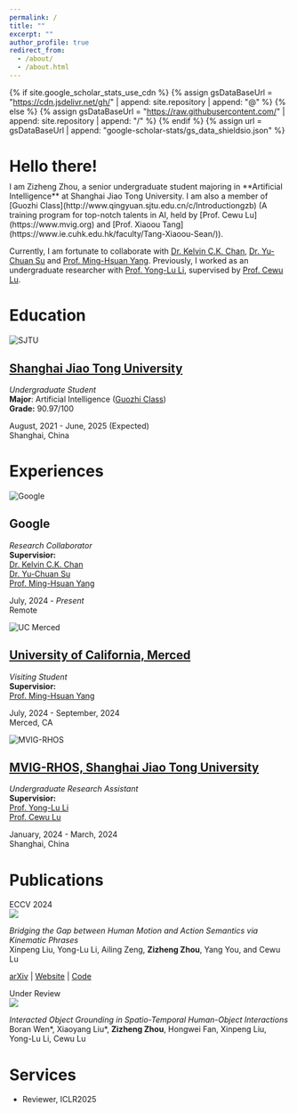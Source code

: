 ```yaml
---
permalink: /
title: ""
excerpt: ""
author_profile: true
redirect_from: 
  - /about/
  - /about.html
---
```


{% if site.google_scholar_stats_use_cdn %}
{% assign gsDataBaseUrl = "https://cdn.jsdelivr.net/gh/" | append: site.repository | append: "@" %}
{% else %}
{% assign gsDataBaseUrl = "https://raw.githubusercontent.com/" | append: site.repository | append: "/" %}
{% endif %}
{% assign url = gsDataBaseUrl | append: "google-scholar-stats/gs_data_shieldsio.json" %}

<span class='anchor' id='about-me'></span>
<h1 style="border-bottom: 0; margin-bottom: 0; padding-bottom: 0.4em"> Hello there!</h1>
I am Zizheng Zhou, a senior undergraduate student majoring in **Artificial Intelligence** at Shanghai Jiao Tong University. I am also a member of [Guozhi Class](http://www.qingyuan.sjtu.edu.cn/c/Introductiongzb) (A training program for top-notch talents in AI, held by [Prof. Cewu Lu](https://www.mvig.org) and [Prof. Xiaoou Tang](https://www.ie.cuhk.edu.hk/faculty/Tang-Xiaoou-Sean/)).

Currently, I am fortunate to collaborate with [Dr. Kelvin C.K. Chan](https://ckkelvinchan.github.io), [Dr. Yu-Chuan Su](https://sammy-su.github.io) and [Prof. Ming-Hsuan Yang](https://faculty.ucmerced.edu/mhyang/). Previously, I worked as an undergraduate researcher with [Prof. Yong-Lu Li](https://dirtyharrylyl.github.io), supervised by [Prof. Cewu Lu](https://mvig-rhos.com).

<span class='anchor' id='Education'></span>
# Education

<div class='logo-box'>
  <div class='logo-box-image'>
    <div>
      <img src='images/sjtu.png' alt="SJTU">
    </div>
  </div>
  <div class='logo-box-text' markdown="0">

  <h2><a href="https://en.sjtu.edu.cn">
  Shanghai Jiao Tong University
  </a></h2>
  <p>
    <i>Undergraduate Student</i>
    <br>
    <b>Major</b>: Artificial Intelligence (<a href="http://www.qingyuan.sjtu.edu.cn/c/Introductiongzb">Guozhi Class</a>)
    <br>
    <b>Grade:</b> 90.97/100
  </p>
  
  <p>
    August, 2021 - June, 2025 (Expected)
    <br>Shanghai, China
  </p>
  </div>
</div>

<!-- <div class='logo-box'>
  <div class='logo-box-image'>
    <div>
      <img src='images/sy.png' alt="Shiyan">
    </div>
  </div>
  <div class='logo-box-text' markdown="1">

  **2018.09 - 2021.06**

  [Shandong Experimental High School](http://sdshiyan.jinan.cn/col/col5154/index.html)

  </div>
</div> -->

<span class='anchor' id='Experiences'></span>
# Experiences

<!-- GOOGLE -->
<div class='logo-box'>
  <div class='logo-box-image'>
    <div>
      <img src='images/google.png' alt="Google">
    </div>
  </div>
  <div class='logo-box-text' markdown="0">

  <h2>Google</h2>
  <p>
    <i>Research Collaborator</i>
    <br>
    <b>Supervisior: </b>
    <br>
    <a href="https://ckkelvinchan.github.io">Dr. Kelvin C.K. Chan</a>
    <br>
    <a href="https://sammy-su.github.io">Dr. Yu-Chuan Su</a>
    <br>
    <a href="https://faculty.ucmerced.edu/mhyang/">Prof. Ming-Hsuan Yang</a>
  </p>
  <p>
    July, 2024 - <i>Present</i>
    <br>Remote
  </p>


  </div>
</div>

<!-- UCMERCED -->
<div class='logo-box'>
  <div class='logo-box-image'>
    <div>
      <img src='images/ucm.jpeg' alt="UC Merced">
    </div>
  </div>
  <div class='logo-box-text' markdown="0">

 
  <h2><a href="https://www.ucmerced.edu">University of California, Merced</a></h2>
  <p>
    <i>Visiting Student</i>
    <br>
    <b>Supervisior: </b>
    <br>
    <a href="https://faculty.ucmerced.edu/mhyang/">Prof. Ming-Hsuan Yang</a>
  </p>
  <p>
    July, 2024 - September, 2024
    <br>Merced, CA
  </p>

  </div>
</div>


<!-- SJTU -->
<div class='logo-box'>
  <div class='logo-box-image'>
    <div>
      <img src='images/sjtu.png' alt="MVIG-RHOS">
    </div>
  </div>
  <div class='logo-box-text' markdown="0">


  <h2><a href="https://mvig-rhos.com">
  MVIG-RHOS, Shanghai Jiao Tong University
  </a></h2>
  <p>
    <i>Undergraduate Research Assistant</i>
    <br>
    <b>Supervisior: </b>
    <br>
    <a href="https://dirtyharrylyl.github.io">Prof. Yong-Lu Li</a>
    <br>
    <a href="https://www.mvig.org">Prof. Cewu Lu</a>
  </p>
  
  <p>
    January, 2024 - March, 2024
    <br>Shanghai, China
  </p>
  

  </div>
</div>

<span class='anchor' id='Publications'></span>
# Publications


<div class='paper-box'>
  <div class='paper-box-image'>
    <div>
      <div class='badge'>
      ECCV 2024
      </div>
      <img src='images/kp.png'>
    </div>
  </div>
  <div class='paper-box-text'>
  <p>
    <i>Bridging the Gap between Human Motion and Action Semantics via Kinematic Phrases</i>
    <br>
    Xinpeng Liu, Yong-Lu Li, Ailing Zeng, <b>Zizheng Zhou</b>, Yang You, and Cewu Lu
  </p>
  <p>
    <a href="https://arxiv.org/abs/2310.04189">arXiv</a> | <a href="https://foruck.github.io/KP/">Website</a> | <a href="https://github.com/Foruck/Kinematic-Phrases">Code</a>
  </p>
  </div>
</div>

<div class='paper-box'>
  <div class='paper-box-image'>
    <div>
      <div class='badge'>
      Under Review
      </div>
      <img src='images/gio.png'>
    </div>
  </div>
  <div class='paper-box-text'>
  <p>
    <i>Interacted Object Grounding in Spatio-Temporal Human-Object Interactions</i>
    <br>
    Boran Wen*, Xiaoyang Liu*, <b>Zizheng Zhou</b>, Hongwei Fan, Xinpeng Liu, Yong-Lu Li, Cewu Lu
  </p>
  </div>
</div>

<span class='anchor' id='Services'></span>
# Services
- Reviewer, ICLR2025
